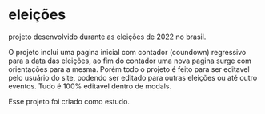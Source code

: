# eleições
projeto desenvolvido durante as eleições de 2022 no brasil.

O projeto inclui uma pagina inicial com contador (coundown) regressivo para a data das eleições, ao fim do contador uma nova pagina surge com orientações para a mesma. Porém todo o projeto é feito para ser editavel pelo usuário do site, podendo ser editado para outras eleições ou até outro eventos. Tudo é 100% editavel dentro de modals.

Esse projeto foi criado como estudo.
